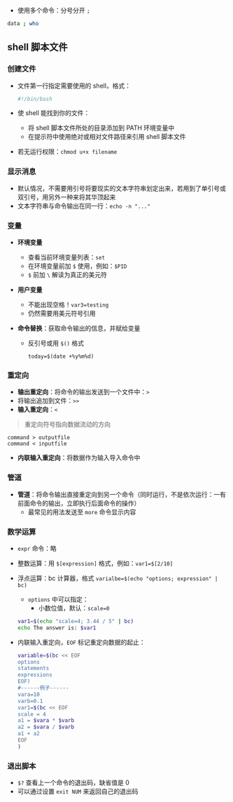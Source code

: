 - 使用多个命令：分号分开 `;`
```bash
data ; who
```

## shell 脚本文件

### 创建文件

- 文件第一行指定需要使用的 shell，格式：
	```bash
	#!/bin/bash
	```

- 使 shell 能找到你的文件：
	- 将 shell 脚本文件所处的目录添加到 PATH 环境变量中
	- 在提示符中使用绝对或相对文件路径来引用 shell 脚本文件

- 若无运行权限：`chmod u+x filename`

### 显示消息

- 默认情况，不需要用引号将要现实的文本字符串划定出来，若用到了单引号或双引号，用另外一种来将其华顶起来
- 文本字符串与命令输出在同一行：`echo -n "..."`

### 变量

- **环境变量**
	- 查看当前环境变量列表：`set`
	- 在环境变量前加 `$` 使用，例如：`$PID`
	- `$` 前加 `\` 解读为真正的美元符

- **用户变量**
	- 不能出现空格！`var3=testing`
	- 仍然需要用美元符号引用

- **命令替换**：获取命令输出的信息，并赋给变量
	- 反引号或用 `$()` 格式
		```
		today=$(date +%y%m%d)
		```

### 重定向
- **输出重定向**：将命令的输出发送到一个文件中：`>`
- 将输出追加到文件：`>>`
- **输入重定向**：`<`

> 重定向符号指向数据流动的方向

```
command > outputfile
command < inputfile
```

- **内联输入重定向**：将数据作为输入导入命令中

### 管道
- **管道**：将命令输出直接重定向到另一个命令（同时运行，不是依次运行：一有前面命令的输出，立即执行后面命令的操作）
	- 最常见的用法发送至 `more` 命令显示内容

### 数学运算
- `expr` 命令：略
- 整数运算：用 `$[expression]` 格式，例如：`var1=$[2/10]`
- 浮点运算：bc 计算器，格式 `varialbe=$(echo "options; expression" | bc)`
	- `options` 中可以指定：
		- 小数位值，默认：`scale=0` 
  
	```bash
	var1=$(echo "scale=4; 3.44 / 5" | bc)
	echo The answer is: $var1
	```

- 内联输入重定向，`EOF` 标记重定向数据的起止：
	```bash
	variable=$(bc << EOF
	options
	statements
	expressions
	EOF)
	#------例子------
	vara=10
	varb=0.1
	var1=$(bc << EOF
	scale = 4
	a1 = $vara * $varb
	a2 = $vara / $varb
	a1 + a2
	EOF
	)
	```

### 退出脚本
- `$?` 查看上一个命令的退出码，缺省值是 0
- 可以通过设置 `exit NUM` 来返回自己的退出码